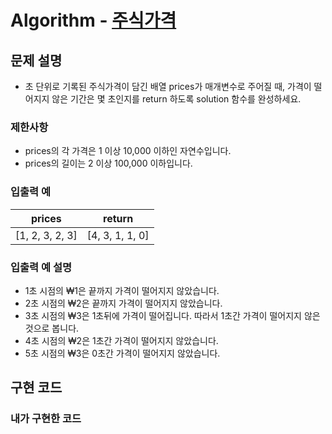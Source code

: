 # Algorithm - [주식가격](https://programmers.co.kr/learn/courses/30/lessons/42584)

## 문제 설명
* 초 단위로 기록된 주식가격이 담긴 배열 prices가 매개변수로 주어질 때, 가격이 떨어지지 않은 기간은 몇 초인지를 return 하도록 solution 함수를 완성하세요.
   
### 제한사항
* prices의 각 가격은 1 이상 10,000 이하인 자연수입니다.
* prices의 길이는 2 이상 100,000 이하입니다.

### 입출력 예
| prices | return |
| ------ | ------ |
| [1, 2, 3, 2, 3] |	[4, 3, 1, 1, 0] |

### 입출력 예 설명
* 1초 시점의 ₩1은 끝까지 가격이 떨어지지 않았습니다.
* 2초 시점의 ₩2은 끝까지 가격이 떨어지지 않았습니다.
* 3초 시점의 ₩3은 1초뒤에 가격이 떨어집니다. 따라서 1초간 가격이 떨어지지 않은 것으로 봅니다.
* 4초 시점의 ₩2은 1초간 가격이 떨어지지 않았습니다.
* 5초 시점의 ₩3은 0초간 가격이 떨어지지 않았습니다.

## 구현 코드
### 내가 구현한 코드
* 처음에 내가 구현했더 코드이다. 너무나 쉽게 구현했다고 생각이 들어서 다른 테스트 케이스를 넣어서 기대값들을 예상해서 출력을 해보면
기대했던 값들과 똑같이 나온다. 그런데 프로그래머스 채점을 돌리게 되면 맞는게 하나도 없다.. 완전히 잘 못 구현한 것 같다 
```java
package com.company.Programmers.stackandqueue;

class SolutionStockPrice {
    public int[] solution(int[] prices) {
        int[] answer = new int[prices.length];

        for (int i = 0; i < prices.length-1; i++) {
            if (prices[i] < prices[i+1]){
                answer[i] = prices.length - (i+1);
            }else{
                answer[i] = 1;
            }
        }

        return answer;

    }
}
public class StockPrice {
    public static void main(String[] args) {
        int[] prices = {1,2,3,2,3};
        System.out.println(Arrays.toString(new SolutionStockPrice().solution(prices)));
    }
}
```

### 다른 사람의 풀이
* 다른 사람들이 풀었던걸 보고, 다시 안보고 구현해 봤다. 이렇게 하니 모든 테스트를 통과했다.
```java
package com.company.Programmers.stackandqueue;

class SolutionStockPrice {
    public int[] solution(int[] prices) {
        int[] answer = new int[prices.length];

        int count=0;

        for (int i = 0; i < prices.length; i++) {
            for (int j = i+1; j < prices.length; j++) {
                if (prices[i] <= prices[j]){
                    count++;
                }else{
                    count++;
                    break;
                }
            }

            answer[i] = count;
            count=0;
        }

        return answer;

    }
}
```